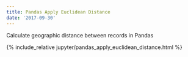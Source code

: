 ```yaml
---
title: Pandas Apply Euclidean Distance
date: '2017-09-30'
---
```


Calculate geographic distance between records in Pandas  

<!-- excerpt separator -->

{% include_relative jupyter/pandas_apply_euclidean_distance.html %}
